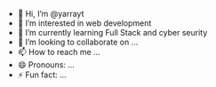 - 👋 Hi, I’m @yarrayt
- 👀 I’m interested in web development
- 🌱 I’m currently learning Full Stack and cyber seurity
- 💞️ I’m looking to collaborate on ...
- 📫 How to reach me ...
- 😄 Pronouns: ...
- ⚡ Fun fact: ...

<!---
yarrayt/yarrayt is a ✨ special ✨ repository because its `README.md` (this file) appears on your GitHub profile.
You can click the Preview link to take a look at your changes.
--->
